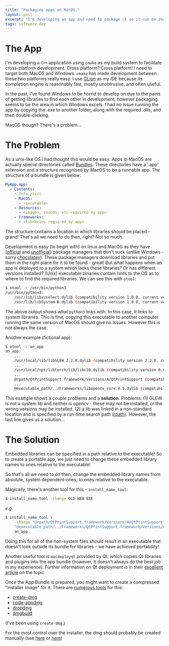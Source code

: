 ```yaml
---
title: "Packaging apps on MacOS."
layout: post
excerpt: "I'm developing an app and need to package it so it can be shared, here's what I've learned about packaging Windows and mac apps."
tags: software-dev
---
```


# The App

I'm developing a `C++` application using `cmake` as my build system to facilitate cross-platform development. Cross platform? Cross platform! I need to target both MacOS and Windows. `cmake` has made development between these two platforms really easy. I use [CLion](https://www.jetbrains.com/clion/) as my IDE because its completion engine is reasonably fast, mostly unobtrusive, and often useful.

In the past, I've found Windows to be horrid to develop on due to the pains of getting libraries to find each other in development, however packaging seems to be the area in which Windows excels. I had no issue running the app by copying the .exe to another folder, along with the required .dlls, and then double-clicking.

MacOS though? There's a problem... 

# The Problem

As a unix-like OS I had thought this would be easy. Apps in MacOS are actually special directories called [Bundles](https://developer.apple.com/library/archive/documentation/CoreFoundation/Conceptual/CFBundles/BundleTypes/BundleTypes.html#//apple_ref/doc/uid/10000123i-CH101-SW13). These directories have a '.app' extension and a structure recognised by MacOS to be a runnable app. The structure of a bundle is given below:

```yaml
MyApp.app:
  - Contents:
    - Info.plist
    - MacOS:
      - <excutable>
    - Resources:
      - <images, sounds, etc required by app>
    - Frameworks:
      - <libraries required by app>
```

The structure contains a location in which libraries should be placed - grand! That's all we need to do then, right? Not so much.

Development is easy (to begin with) on linux and MacOS as they have ([official](https://wiki.archlinux.org/title/pacman) and [unofficial](https://brew.sh)) package managers that don't suck (unlike Windows - sorry [chocolatey](https://chocolatey.org)). These package managers download libraries and put them in the right place for it to be found - great! But what happens when an app is deployed to a system which lacks these libraries? Or has different versions installed? (Unix) executable binaries contain hints to the OS as to where to find the required libraries. We can see this with `otool`:

```bash
$ otool -L /usr/bin/python3
/usr/bin/python3:
	/usr/lib/libxcselect.dylib (compatibility version 1.0.0, current version 1.0.0)
	/usr/lib/libSystem.B.dylib (compatibility version 1.0.0, current version 1311.100.2)
```

The above output shows what `python3` links with. In this case, it links to system libraries. This is fine, copying this executable to another computer running the same version of MacOS should give no issues. However this is not always the case.

Another example (fictional app):

```bash
$ otool -L an_app
an_app:
	...
	/usr/local/lib/libGLEW.2.2.0.dylib (compatibility version 2.2.0, current version 2.2.0)
	...
	/usr/local/opt/libtorch/lib/libc10.dylib (compatibility version 0.0.0, current version 0.0.0)
	...
	@rpath/QtPrintSupport.framework/Versions/A/QtPrintSupport (compatibility version 6.0.0, current version 6.1.3)
	...
	@executable_path/../Frameworks/libopencv_core.4.5.dylib (compatibility version 4.5.0, current version 4.5.4)
```

This example shows a couple problems and a **solution**. Problems: (1) GLEW is not a system lib and neither is opencv - these may not be installed, or the wrong versions may be installed. (2) a lib was linked in a non-standard location and is specified by a run-time search path ([rpath](https://en.wikipedia.org/wiki/Rpath)). However, the last line gives us a solution...

# The Solution
Embedded libraries can be specified in a path relative to the executable! So to create a portable app, we just need to change these embedded library names to ones relative to the executable!

So that's all we need to do then, change the embedded library names from absolute, system dependent-ones, to ones relative to the executable.

Magically, there's another tool for this - `install_name_tool`:

```bash
$ install_name_tool -change OLD NEW EXE
```

*e.g.*

```bash
$ install_name_tool \
    -change "@rpath/QtPrintSupport.framework/Versions/A/QtPrintSupport" \
    "@executable_path/../Frameworks/QtPrintSupport.framework/Versions/A/QtPrintSupport" \
    an_app
```

Doing this for all of the non-system files should result in an executable that doesn't look outside its bundle for libraries - we have achieved portability!

Another useful tool is `macdeployqt` provided by Qt, which copies Qt libraries and plugins into the app bundle (however, it doesn't always do the best job in my experience). Further information on Qt deployment is in their [excellent article](https://doc.qt.io/qt-5/macos-deployment.html) on the topic.

Once the App Bundle is prepared, you might want to create a compressed "installer image" for it. There are [numerous tools](https://stackoverflow.com/questions/96882/how-do-i-create-a-nice-looking-dmg-for-mac-os-x-using-command-line-tools) for this:
- [create-dmg](https://github.com/create-dmg/create-dmg)
- [node-appdmg](https://github.com/LinusU/node-appdmg)
- [dropdmg](https://c-command.com/dropdmg/)
- [dmgbuild](https://pypi.org/project/dmgbuild/)

(I've been using `create-dmg`.)

For the most control over the installer, the dmg should probably be created manually (see [here](https://stackoverflow.com/a/97025) or [here](https://stackoverflow.com/a/20879598))